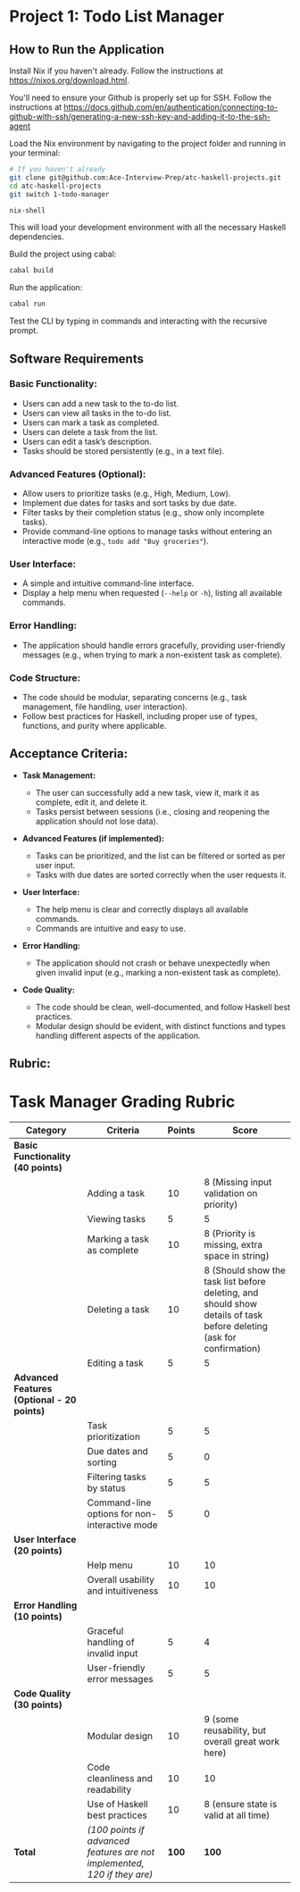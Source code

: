 # Project 1: Todo List Manager

## How to Run the Application

Install Nix if you haven't already. Follow the instructions at https://nixos.org/download.html.

You'll need to ensure your Github is properly set up for SSH. Follow the instructions at https://docs.github.com/en/authentication/connecting-to-github-with-ssh/generating-a-new-ssh-key-and-adding-it-to-the-ssh-agent 

Load the Nix environment by navigating to the project folder and running in your terminal:

```bash
# If you haven't already 
git clone git@github.com:Ace-Interview-Prep/atc-haskell-projects.git
cd atc-haskell-projects
git switch 1-todo-manager

nix-shell
```

This will load your development environment with all the necessary Haskell dependencies.

Build the project using cabal:

```bash
cabal build
```

Run the application:

```bash
cabal run
```

Test the CLI by typing in commands and interacting with the recursive prompt.

## Software Requirements

### Basic Functionality:
- Users can add a new task to the to-do list.
- Users can view all tasks in the to-do list.
- Users can mark a task as completed.
- Users can delete a task from the list.
- Users can edit a task’s description.
- Tasks should be stored persistently (e.g., in a text file).

### Advanced Features (Optional):
- Allow users to prioritize tasks (e.g., High, Medium, Low).
- Implement due dates for tasks and sort tasks by due date.
- Filter tasks by their completion status (e.g., show only incomplete tasks).
- Provide command-line options to manage tasks without entering an interactive mode (e.g., `todo add "Buy groceries"`).

### User Interface:
- A simple and intuitive command-line interface.
- Display a help menu when requested (`--help` or `-h`), listing all available commands.

### Error Handling:
- The application should handle errors gracefully, providing user-friendly messages (e.g., when trying to mark a non-existent task as complete).

### Code Structure:
- The code should be modular, separating concerns (e.g., task management, file handling, user interaction).
- Follow best practices for Haskell, including proper use of types, functions, and purity where applicable.

## Acceptance Criteria:
- **Task Management:**
  - The user can successfully add a new task, view it, mark it as complete, edit it, and delete it.
  - Tasks persist between sessions (i.e., closing and reopening the application should not lose data).

- **Advanced Features (if implemented):**
  - Tasks can be prioritized, and the list can be filtered or sorted as per user input.
  - Tasks with due dates are sorted correctly when the user requests it.

- **User Interface:**
  - The help menu is clear and correctly displays all available commands.
  - Commands are intuitive and easy to use.

- **Error Handling:**
  - The application should not crash or behave unexpectedly when given invalid input (e.g., marking a non-existent task as complete).

- **Code Quality:**
  - The code should be clean, well-documented, and follow Haskell best practices.
  - Modular design should be evident, with distinct functions and types handling different aspects of the application.

## Rubric:

# Task Manager Grading Rubric

| **Category**          | **Criteria**                                  | **Points** | **Score** |
|----------------------|----------------------------------------------|------------|----------|
| **Basic Functionality (40 points)** | | | |
|                      | Adding a task                               | 10         | 8 (Missing input validation on priority)        |
|                      | Viewing tasks                              | 5          | 5         |
|                      | Marking a task as complete                 | 10         | 8 (Priority is missing, extra space in string)         |
|                      | Deleting a task                            | 10         | 8 (Should show the task list before deleting, and should show details of task before deleting (ask for confirmation)        |
|                      | Editing a task                             | 5          | 5         |
| **Advanced Features (Optional - 20 points)** | | | |
|                      | Task prioritization                        | 5          | 5         |
|                      | Due dates and sorting                      | 5          | 0         |
|                      | Filtering tasks by status                  | 5          | 5         |
|                      | Command-line options for non-interactive mode | 5      | 0         |
| **User Interface (20 points)** | | | |
|                      | Help menu                                  | 10         | 10         |
|                      | Overall usability and intuitiveness        | 10         | 10         |
| **Error Handling (10 points)** | | | |
|                      | Graceful handling of invalid input         | 5          | 4         |
|                      | User-friendly error messages               | 5          | 5         |
| **Code Quality (30 points)** | | | |
|                      | Modular design                             | 10         | 9 (some reusability, but overall great work here)         |
|                      | Code cleanliness and readability           | 10         | 10         |
|                      | Use of Haskell best practices              | 10         | 8 (ensure state is valid at all time)         |
| **Total**            | *(100 points if advanced features are not implemented, 120 if they are)* | **100** | **100** |
